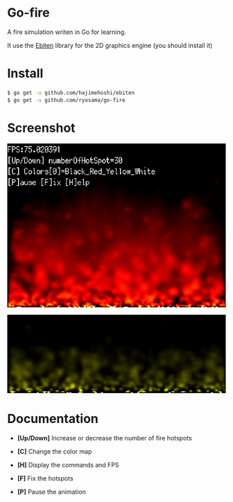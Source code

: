 Go-fire
======

A fire simulation writen in Go for learning.

It use the [Ebiten](https://github.com/hajimehoshi/ebiten) library for the 2D graphics engine (you should install it)

Install
=======

```bash
$ go get -u github.com/hajimehoshi/ebiten
$ go get -u github.com/ryosama/go-fire
```

Screenshot
===========

![screenshot 1](https://github.com/ryosama/go-fire/raw/master/screenshot1.png "Screenshot 1")

![screenshot 2](https://github.com/ryosama/go-fire/raw/master/screenshot2.png "Screenshot 2")

Documentation
=======

- __[Up/Down]__ Increase or decrease the number of fire hotspots

- __[C]__ Change the color map

- __[H]__ Display the commands and FPS

- __[F]__ Fix the hotspots

- __[P]__ Pause the animation